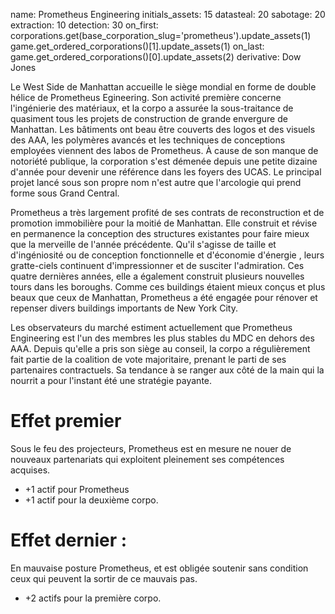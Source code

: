 name: Prometheus Engineering
initials_assets: 15
datasteal: 20
sabotage: 20
extraction: 10
detection: 30
on_first:
    corporations.get(base_corporation_slug='prometheus').update_assets(1)
    game.get_ordered_corporations()[1].update_assets(1)
on_last:
    game.get_ordered_corporations()[0].update_assets(2)
derivative: Dow Jones

Le West Side de Manhattan accueille le siège mondial en forme de double hélice de Prometheus Egineering. Son activité première concerne l'ingénierie des matériaux, et la corpo a assurée la sous-traitance de quasiment tous les projets de construction de grande envergure de Manhattan. Les bâtiments ont beau être couverts des logos et des visuels des AAA, les polymères avancés et les techniques de conceptions employées viennent des labos de Prometheus. À cause de son manque de notoriété publique, la corporation s'est démenée depuis une petite dizaine d'année pour devenir une référence dans les foyers des UCAS. Le principal projet lancé sous son propre nom n'est autre que l'arcologie qui prend forme sous Grand Central.

Prometheus a très largement profité de ses contrats de reconstruction et de promotion immobilière pour la moitié de Manhattan. Elle construit et révise en permanence la conception des structures existantes pour faire mieux que la merveille de l'année précédente. Qu'il s'agisse de taille et d'ingéniosité ou de conception fonctionnelle et d'économie d'énergie , leurs gratte-ciels continuent d'impressionner et de susciter l'admiration. Ces quatre dernières années, elle a également construit plusieurs nouvelles tours dans les boroughs. Comme ces buildings étaient mieux conçus et plus beaux que ceux de Manhattan, Prometheus a été engagée pour rénover et repenser divers buildings importants de New York City.

Les observateurs du marché estiment actuellement que Prometheus Engineering est l'un des membres les plus stables du MDC en dehors des AAA. Depuis qu'elle a pris son siège au conseil, la corpo a régulièrement fait partie de la coalition de vote majoritaire, prenant le parti de ses partenaires contractuels. Sa tendance à se ranger aux côté de la main qui la nourrit a pour l'instant été une stratégie payante.

# Effet  premier 

Sous le feu des projecteurs, Prometheus est en mesure ne nouer de nouveaux partenariats qui exploitent pleinement ses compétences acquises.

* +1 actif pour Prometheus
* +1 actif pour la deuxième corpo.

# Effet dernier :

En mauvaise posture Prometheus, et est obligée soutenir sans condition ceux qui peuvent la sortir de ce mauvais pas.

* +2 actifs pour la première corpo.
